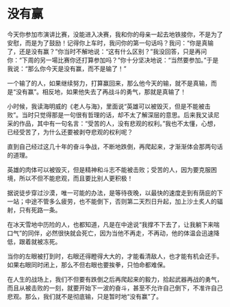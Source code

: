 # 没有赢

今天你参加市演讲比赛，没能进入决赛，我和你的母亲一起去地铁接你，不是为了安慰，而是为了鼓励！记得你上车时，我问你的第一句话吗？我问：“你是真输了，还是没有赢？”你当时不解地说：“这有什么区别？”我没回答，只是再问你：“下周的另一場比赛你还打算参加吗？”你十分坚决地说：“当然要参加。”于是我说：“那么你今天是没有赢，而不是输了！” 

一个输了的人，如果继续努力，打算赢回来，那么他今天的输，就不是真输，而是“没有赢”。相反地，如果他失去了再战斗的勇气，那就是真输了！ 

小时候，我读海明威的《老人与海》，里面说“英雄可以被毁灭，但是不能被击败”。当时只觉得那是一句很有哲理的话，却不太了解深层的意思。后来我又读尼采的作品，其中有一句名言：“受苦的人，没有悲观的权利。”我也不太懂，心想，已经受苦了，为什么还要被剥夺悲观的权利呢？ 

直到自己经过这几十年的奋斗争战，不断地跌倒，再爬起来，才渐渐体会那两句话的道理。 

英雄的肉体可以被毁灭，但是精神和斗志不能被击败；受苦的人，因为要克服困境，所以不但不能悲观，而且要比别人更积极！ 

据说徒步穿过沙漠，唯一可能的办法，是等待夜晚，以最快的速度走到有荫庇的下一站；中途不管多么疲劳，也不能倒下，否则第二天烈日升起，加上沙土炙人的辐射，只有死路一条。 

在冰天雪地中历险的人，也都知道，凡是在中途说“我撑不下去了，让我躺下来喘口气”的同伴，必然很快就会死亡，因为当他不再走，不再动，他的体温会迅速降低，跟着就被冻死。 

当你的左眼被打到时，右眼还得瞪得大大的，才能看清敌人，也才能有机会还手。如果右眼同时闭上，那么不但右眼也要挨拳，只怕命都难保。 

在人生的战场上，我们不但要有跌倒之后再爬起来的毅力，拾起武器再战的勇气，而且从被击败的一刻，就要开始下一波的奋斗，甚至不允许自己倒下，不准许自己悲观。那么，我们就不是彻底输，只是暂时地“没有赢”了。